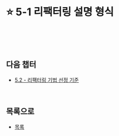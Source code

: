 # :star: 5-1 리팩터링 설명 형식

<br>

<br>

<br>

## 다음 챕터

- [5.2 - 리팩터링 기법 선정 기준](https://github.com/Esoolgnah/Summary_of_Refactoring_2nd_Edition/blob/main/Notes/05_리팩터링_카탈로그_보는_법/05_02_리팩터링_기법_선정_기준.md)

<br>

## 목록으로

- [목록](https://github.com/Esoolgnah/Summary_of_Refactoring_2nd_Edition/blob/main/Notes/05_리팩터링_카탈로그_보는_법/05_00_리팩터링_카탈로그_보는_법.md)
